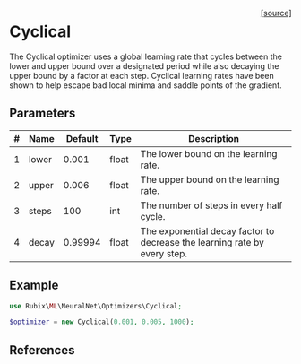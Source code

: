<span style="float:right;"><a href="https://github.com/RubixML/ML/blob/master/src/NeuralNet/Optimizers/Cyclical.php">[source]</a></span>

# Cyclical
The Cyclical optimizer uses a global learning rate that cycles between the lower and upper bound over a designated period while also decaying the upper bound by a factor at each step. Cyclical learning rates have been shown to help escape bad local minima and saddle points of the gradient.

## Parameters
| # | Name | Default | Type | Description |
|---|---|---|---|---|
| 1 | lower | 0.001 | float | The lower bound on the learning rate. |
| 2 | upper | 0.006 | float | The upper bound on the learning rate. |
| 3 | steps | 100 | int | The number of steps in every half cycle. |
| 4 | decay | 0.99994 | float | The exponential decay factor to decrease the learning rate by every step. |

## Example
```php
use Rubix\ML\NeuralNet\Optimizers\Cyclical;

$optimizer = new Cyclical(0.001, 0.005, 1000);
```

## References
[^1]: L. N. Smith. (2017). Cyclical Learning Rates for Training Neural Networks.
